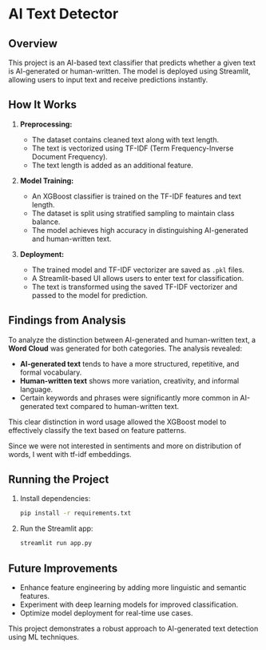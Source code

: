 # AI Text Detector

## Overview
This project is an AI-based text classifier that predicts whether a given text is AI-generated or human-written. The model is deployed using Streamlit, allowing users to input text and receive predictions instantly.

## How It Works
1. **Preprocessing:**
   - The dataset contains cleaned text along with text length.
   - The text is vectorized using TF-IDF (Term Frequency-Inverse Document Frequency).
   - The text length is added as an additional feature.

2. **Model Training:**
   - An XGBoost classifier is trained on the TF-IDF features and text length.
   - The dataset is split using stratified sampling to maintain class balance.
   - The model achieves high accuracy in distinguishing AI-generated and human-written text.

3. **Deployment:**
   - The trained model and TF-IDF vectorizer are saved as `.pkl` files.
   - A Streamlit-based UI allows users to enter text for classification.
   - The text is transformed using the saved TF-IDF vectorizer and passed to the model for prediction.

## Findings from Analysis
To analyze the distinction between AI-generated and human-written text, a **Word Cloud** was generated for both categories. The analysis revealed:
   - **AI-generated text** tends to have a more structured, repetitive, and formal vocabulary.
   - **Human-written text** shows more variation, creativity, and informal language.
   - Certain keywords and phrases were significantly more common in AI-generated text compared to human-written text.

This clear distinction in word usage allowed the XGBoost model to effectively classify the text based on feature patterns.

Since we were not interested in sentiments and more on distribution of words, I went with tf-idf embeddings. 


## Running the Project
1. Install dependencies:
   ```bash
   pip install -r requirements.txt
   ```
2. Run the Streamlit app:
   ```bash
   streamlit run app.py
   ```

## Future Improvements
- Enhance feature engineering by adding more linguistic and semantic features.
- Experiment with deep learning models for improved classification.
- Optimize model deployment for real-time use cases.

This project demonstrates a robust approach to AI-generated text detection using ML techniques.

